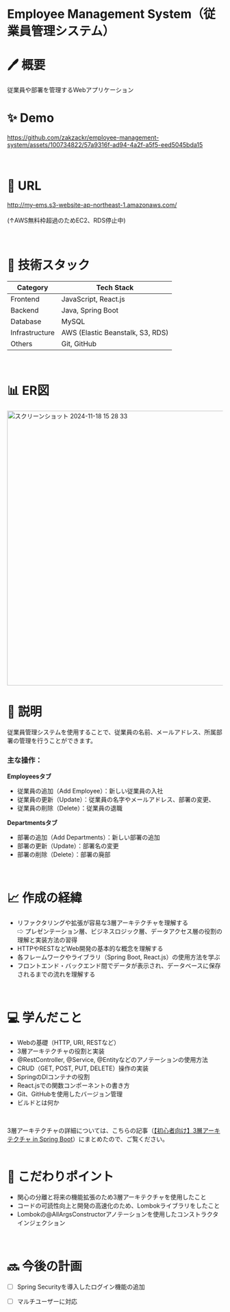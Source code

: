 # Employee Management System（従業員管理システム）
# 🖊️ 概要
従業員や部署を管理するWebアプリケーション
<br>

# ✨ Demo
https://github.com/zakzackr/employee-management-system/assets/100734822/57a9316f-ad94-4a2f-a5f5-eed5045bda15


<br>    

# 🔗 URL
http://my-ems.s3-website-ap-northeast-1.amazonaws.com/<br>    
(↑AWS無料枠超過のためEC2、RDS停止中)
<br>    
<br>    


# 💾 技術スタック
| Category | Tech Stack |
| ---- | ---- |
| Frontend | JavaScript, React.js |
| Backend | Java, Spring Boot |
| Database | MySQL |
| Infrastructure | AWS (Elastic Beanstalk, S3, RDS) |
| Others | Git, GitHub |
<br>

# 📊 ER図
<img width="640" alt="スクリーンショット 2024-11-18 15 28 33" src="https://github.com/user-attachments/assets/9eeddd27-c10f-4e6b-a067-bdcf8196b3a3">

# 📝 説明
従業員管理システムを使用することで、従業員の名前、メールアドレス、所属部署の管理を行うことができます。
    
### 主な操作：
**Employeesタブ**    
* 従業員の追加（Add Employee）：新しい従業員の入社    
* 従業員の更新（Update）：従業員の名字やメールアドレス、部署の変更、
* 従業員の削除（Delete）：従業員の退職
    
**Departmentsタブ**    
* 部署の追加（Add Departments）：新しい部署の追加
* 部署の更新（Update）：部署名の変更   
* 部署の削除（Delete）：部署の廃部
<br>

# 📈 作成の経緯
* リファクタリングや拡張が容易な3層アーキテクチャを理解する    
  ⇨ プレゼンテーション層、ビジネスロジック層、データアクセス層の役割の理解と実装方法の習得
* HTTPやRESTなどWeb開発の基本的な概念を理解する
* 各フレームワークやライブラリ（Spring Boot, React.js）の使用方法を学ぶ
* フロントエンド・バックエンド間でデータが表示され、データベースに保存されるまでの流れを理解する
<br>    
 
# 💻 学んだこと
* Webの基礎（HTTP, URI, RESTなど）
* 3層アーキテクチャの役割と実装
* @RestController, @Service, @Entityなどのアノテーションの使用方法
* CRUD（GET, POST, PUT, DELETE）操作の実装
* SpringのDIコンテナの役割
* React.jsでの関数コンポーネントの書き方
* Git、GitHubを使用したバージョン管理
* ビルドとは何か
<br>

3層アーキテクチャの詳細については、こちらの記事（[【初心者向け】3層アーキテクチャ in Spring Boot](https://qiita.com/shibainuu/items/757c2e418459e4b51dd1)）にまとめたので、ご覧ください。    
<br>

# 🌈 こだわりポイント
* 関心の分離と将来の機能拡張のため3層アーキテクチャを使用したこと
* コードの可読性向上と開発の高速化のため、Lombokライブラリをしたこと
* Lombokの@AllArgsConstructorアノテーションを使用したコンストラクタインジェクション
<br>

# 🔜 今後の計画
- [ ] Spring Securityを導入したログイン機能の追加　　　　    
- [ ] マルチユーザーに対応
<br>　　　　
  

    
